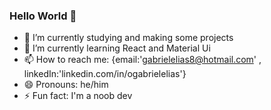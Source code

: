 ### Hello World 👋

- 🔭 I’m currently studying and making some projects
- 🌱 I’m currently learning React and Material Ui
- 📫 How to reach me: {email:'gabrielelias8@hotmail.com' , linkedIn:'linkedin.com/in/ogabrielelias'}
- 😄 Pronouns: he/him
- ⚡ Fun fact: I'm a noob dev

<picture>
<source 
  srcset="https://github-readme-stats.vercel.app/api?username=Ogabrielelias&show_icons=true&theme=tokyonight"
  media="(prefers-color-scheme: dark)"
/>
</picture>
